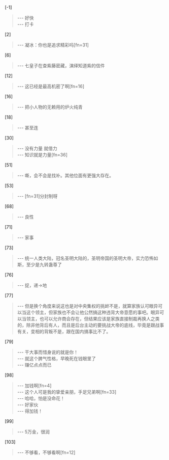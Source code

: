 
[-1] 
>--- 好快<br>
>--- 打卡<br>

[2] 
>--- 凝冰：你也是追求精彩吗[fn=31]<br>

[6] 
>--- 七皇子在查紫藤密藏，演绎知道紫的信件<br>

[12] 
>--- 这已经是最高机密了啊[fn=16]<br>

[16] 
>--- 把小人物的无赖用的炉火纯青<br>

[18] 
>--- 甚至连<br>

[30] 
>--- 没有力量 就借力<br>
>--- 知识就是力量[fn=36]<br>

[51] 
>--- 嘶，会不会是找补。其他位面有更强大存在。<br>

[53] 
>--- [fn=31]分封制呀<br>

[68] 
>--- 良性<br>

[71] 
>--- 家事<br>

[73] 
>--- 统一人类大陆，冠名圣明大陆的，圣明帝国的圣明大帝，实力恐怖如斯，至少是九转蛊尊了<br>

[76] 
>--- 捉，递→地<br>

[77] 
>--- 但是换个角度来说这也是对中央集权的挑衅不是，就算家族认可眼异可以当这个领主，但家族也不会让他公然搞这种违背大帝意愿的事吧。眼异可以当领主，也可以允许商会存在，但结果应该是家族直接制裁再换人之类的，除非他背后有人，而且是后台主动的要挑战大帝的底线，毕竟是跟战事有关，变相的背叛不是，跟在国内搞事比不了。<br>

[79] 
>--- 干大事而惜身说的就是你！<br>
>--- 就这个脾气性格，早晚死在钱眼里了<br>
>--- 赚亿点点而已<br>

[98] 
>--- 加钱啊[fn=4]<br>
>--- 这个人可是我的挚爱亲朋，手足兄弟啊[fn=33]<br>
>--- 哈哈，怕是没命花！<br>
>--- 好家伙<br>
>--- 得加钱！<br>

[99] 
>--- 5万金，很润<br>

[103] 
>--- 不够看，不够看啊[fn=12]<br>
